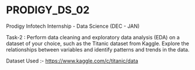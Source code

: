 # PRODIGY_DS_02

Prodigy Infotech Internship - Data Science (DEC - JAN)

Task-2 : Perform data cleaning and exploratory data analysis (EDA) on a dataset of your choice, such as the Titanic dataset from Kaggle. Explore the relationships between variables and identify patterns and trends in the data.

Dataset Used :- https://www.kaggle.com/c/titanic/data
